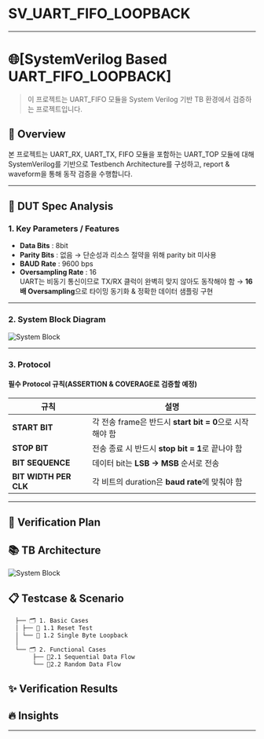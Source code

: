 # SV_UART_FIFO_LOOPBACK

----
# 🌐[SystemVerilog Based UART_FIFO_LOOPBACK]

> 이 프로젝트는 UART_FIFO 모듈을 System Verilog 기반 TB 환경에서 검증하는 프로젝트입니다.


## 🔎 Overview
본 프로젝트는 UART_RX, UART_TX, FIFO 모듈을 포함하는 UART_TOP 모듈에 대해 SystemVerilog를 기반으로 Testbench Architecture를 구성하고, report & waveform을 통해 동작 검증을 수행합니다.

---

## 📌 DUT Spec Analysis

### **1. Key Parameters / Features**
- **Data Bits** : 8bit  
- **Parity Bits** : 없음 → 단순성과 리소스 절약을 위해 parity bit 미사용
- **BAUD Rate** : 9600 bps
- **Oversampling Rate** : 16  
  UART는 비동기 통신이므로 TX/RX 클럭이 완벽히 맞지 않아도 동작해야 함 → **16배 Oversampling**으로 타이밍 동기화 & 정확한 데이터 샘플링 구현
---
### **2. System Block Diagram**
![System Block](https://github.com/user-attachments/assets/f42e7085-e6bc-44c7-9b80-bd48747d063a)

---

### **3. Protocol**

#### **필수 Protocol 규칙(ASSERTION & COVERAGE로 검증할 예정)**
| 규칙 | 설명 |
|------|------|
| **START BIT** | 각 전송 frame은 반드시 **start bit = 0**으로 시작해야 함 |
| **STOP BIT**  | 전송 종료 시 반드시 **stop bit = 1**로 끝나야 함 |
| **BIT SEQUENCE** | 데이터 bit는 **LSB → MSB** 순서로 전송 |
| **BIT WIDTH PER CLK** | 각 비트의 duration은 **baud rate**에 맞춰야 함 |

---


## 🔁 Verification Plan

## 📚 TB Architecture
![System Block](https://github.com/user-attachments/assets/941bc3b9-728d-4a0c-8083-82cdb666bb6d)


## 📋 Testcase & Scenario
```markdown
  ├── 🗂️ 1. Basic Cases
  │ ├── 📂 1.1 Reset Test
  │ └── 📂 1.2 Single Byte Loopback
  │  
  └── 🗂️ 2. Functional Cases  
       ├── 📂2.1 Sequential Data Flow
       └── 📂2.2 Random Data Flow
 ```

## ✨ Verification Results

## 🔥 Insights
--------------------------
